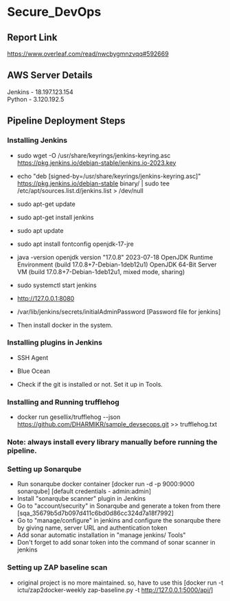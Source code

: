 # Secure_DevOps

## Report Link
https://www.overleaf.com/read/nwcbygmnzvqq#592669

## AWS Server Details
Jenkins - 18.197.123.154\
Python - 3.120.192.5


## Pipeline Deployment Steps

### Installing Jenkins

- sudo wget -O /usr/share/keyrings/jenkins-keyring.asc \
  https://pkg.jenkins.io/debian-stable/jenkins.io-2023.key
- echo "deb [signed-by=/usr/share/keyrings/jenkins-keyring.asc]" \
  https://pkg.jenkins.io/debian-stable binary/ | sudo tee \
  /etc/apt/sources.list.d/jenkins.list > /dev/null
- sudo apt-get update
- sudo apt-get install jenkins

- sudo apt update
- sudo apt install fontconfig openjdk-17-jre
- java -version
openjdk version "17.0.8" 2023-07-18
OpenJDK Runtime Environment (build 17.0.8+7-Debian-1deb12u1)
OpenJDK 64-Bit Server VM (build 17.0.8+7-Debian-1deb12u1, mixed mode, sharing)

- sudo systemctl start jenkins

- http://127.0.0.1:8080

- /var/lib/jenkins/secrets/initialAdminPassword [Password file for jenkins]

- Then install docker in the system.

### Installing plugins in Jenkins

- SSH Agent
- Blue Ocean

- Check if the git is installed or not. Set it up in Tools.

### Installing and Running trufflehog

- docker run gesellix/trufflehog --json https://github.com/DHARMIKR/sample_devsecops.git >> trufflehog.txt


### Note: always install every library manually before running the pipeline.

### Setting up Sonarqube

- Run sonarqube docker container [docker run -d -p 9000:9000 sonarqube] [default credentials - admin:admin]
- Install "sonarqube scanner" plugin in Jenkins
- Go to "account/security" in Sonarqube and generate a token from there [sqa_35679b5d7b097d411c6bd0d86cc324d7a18f7992]
- Go to "manage/configure" in jenkins and configure the sonarqube there by giving name, server URL and authentication token
- Add sonar automatic installation in "manage jenkins/ Tools"
- Don't forget to add sonar token into the command of sonar scanner in jenkins

### Setting up ZAP baseline scan

- original project is no more maintained. so, have to use this [docker run -t ictu/zap2docker-weekly zap-baseline.py -t http://127.0.0.1:5000/api/]
